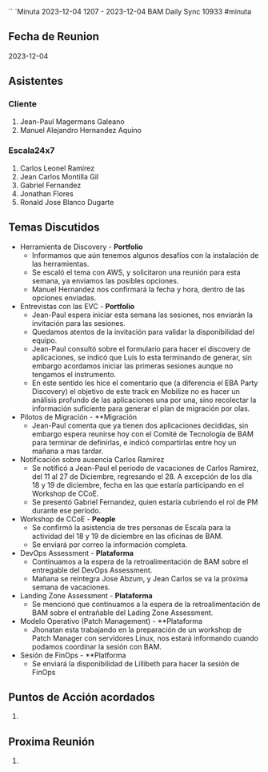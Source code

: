 ``
`Minuta 2023-12-04 1207 - 2023-12-04 BAM Daily Sync 10933
#minuta
## Fecha de Reunion
2023-12-04

## Asistentes

### Cliente
1. Jean-Paul Magermans Galeano
2. Manuel Alejandro Hernandez Aquino
### Escala24x7
1. Carlos Leonel Ramírez
2. Jean Carlos Montilla Gil
3. Gabriel Fernandez
4. Jonathan Flores
5. Ronald Jose Blanco Dugarte

## Temas Discutidos
- Herramienta de Discovery - **Portfolio**
	- Informamos que aún tenemos algunos desafíos con la instalación de las herramientas.
	- Se escaló el tema con AWS, y solicitaron una reunión para esta semana, ya enviamos las posibles opciones.
	- Manuel Hernandez nos confirmará la fecha y hora, dentro de las opciones enviadas.
- Entrevistas con las EVC   - **Portfolio**
	- Jean-Paul espera iniciar esta semana las sesiones, nos enviarán la invitación para las sesiones.
	- Quedamos atentos de la invitación para validar la disponibilidad del equipo.
	- Jean-Paul consultó sobre el formulario para hacer el discovery de aplicaciones, se indicó que Luis lo esta terminando de generar, sin embargo acordamos iniciar las primeras sesiones aunque no tengamos el instrumento.
	- En este sentido les hice el comentario que (a diferencia el EBA Party Discovery) el objetivo de este track en Mobilize no es hacer un análisis profundo de las aplicaciones una por una, sino recolectar la información suficiente para generar el plan de migración por olas.
- Pilotos de Migración - **Migración
	- Jean-Paul comenta que ya tienen dos aplicaciones decididas, sin embargo espera reunirse hoy con el Comité de Tecnología de BAM para terminar de definirlas, e indicó compartirlas entre hoy un mañana a mas tardar.
- Notificación sobre ausencia Carlos Ramírez 
	- Se notificó a Jean-Paul el periodo de vacaciones de Carlos Ramirez, del 11 al 27 de Diciembre, regresando el 28. A excepción de los día 18 y 19 de diciembre, fecha en las que estaría participando en el Workshop de CCoE.
	- Se presentó Gabriel Fernandez, quien estaría cubriendo el rol de PM durante ese período.
-  Workshop de CCoE - **People**
	- Se confirmó la asistencia de tres personas de Escala para la actividad del 18 y 19 de diciembre en las oficinas de BAM.
	- Se enviará por correo la información completa.
- DevOps Assessment - **Plataforma**
	- Continuamos a la espera de la retroalimentación de BAM sobre el entregable del DevOps Assessment.
	- Mañana se reintegra Jose Abzum, y Jean Carlos se va la próxima semana de vacaciones.
- Landing Zone Assessment  - **Plataforma**
	-  Se mencionó que continuamos a la espera de la retroalimentación de BAM sobre el entrañable del Lading Zone Assessment.
- Modelo Operativo (Patch Management) - **Plataforma
	- Jhonatan esta trabajando en la preparación de un workshop de Patch Manager con servidores Linux, nos estará informando cuando podamos coordinar la sesión con BAM.
- Sesión de FinOps - **Platforma
	- Se enviará la disponibilidad de Lillibeth para hacer la sesión de FinOps

## Puntos de Acción acordados
1. 

## Proxima Reunión
1.  


